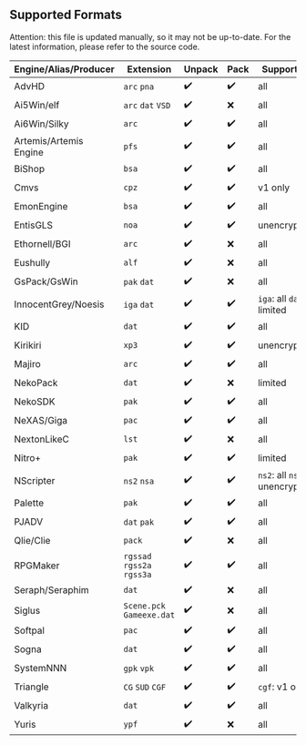 ## Supported Formats

Attention: this file is updated manually, so it may not be up-to-date. For the latest information, please refer to the source code.

| Engine/Alias/Producer | Extension                  | Unpack | Pack | Supported                   |
| ---------------- | -------------------------- | ------ | ---- | --------------------------- |
| AdvHD            | `arc` `pna`                | ✔️      | ✔️    | all                        |
| Ai5Win/elf       | `arc` `dat` `VSD`          | ✔️      | ❌    | all                         |
| Ai6Win/Silky     | `arc`                      | ✔️      | ✔️    | all                         |
| Artemis/Artemis Engine | `pfs`                      | ✔️      | ✔️    | all                         |
| BiShop           | `bsa`                      | ✔️      | ✔️    | all                         |
| Cmvs             | `cpz`                      | ✔️      | ✔️    | v1 only                     |
| EmonEngine       | `bsa`                      | ✔️      | ✔️    | all                         |
| EntisGLS         | `noa`                      | ✔️      | ✔️    | unencrypted                 |
| Ethornell/BGI | `arc` | ✔️ | ❌ | all |
| Eushully         | `alf`                      | ✔️      | ❌    | all                         |
| GsPack/GsWin     | `pak` `dat`                | ✔️      | ❌    | all                         |
| InnocentGrey/Noesis | `iga` `dat`                | ✔️      | ✔️    | `iga`: all `dat`: limited   |
| KID              | `dat`                      | ✔️      | ✔️    | all                         |
| Kirikiri         | `xp3`                      | ✔️      | ✔️    | unencrypted                 |
| Majiro           | `arc`                      | ✔️      | ✔️    | all                         |
| NekoPack         | `dat`                      | ✔️      | ❌    | limited                     |
| NekoSDK          | `pak`                      | ✔️      | ✔️    | all                         |
| NeXAS/Giga       | `pac`                      | ✔️      | ✔️    | all                         |
| NextonLikeC      | `lst`                      | ✔️      | ❌    | all                         |
| Nitro+           | `pak`                      | ✔️      | ✔️    | limited                     |
| NScripter        | `ns2` `nsa`                | ✔️      | ✔️    | `ns2`: all `nsa`: unencrypted |
| Palette          | `pak`                      | ✔️      | ✔️    | all                         |
| PJADV            | `dat` `pak`                | ✔️      | ✔️    | all                         |
| Qlie/Clie        | `pack`                     | ✔️      | ❌    | all                   |
| RPGMaker         | `rgssad` `rgss2a` `rgss3a` | ✔️      | ✔️    | all                         |
| Seraph/Seraphim  | `dat`                      | ✔️      | ❌    | all                         |
| Siglus           | `Scene.pck` `Gameexe.dat`  | ✔️      | ❌    | all                         |
| Softpal          | `pac`                      | ✔️      | ✔️    | all                         |
| Sogna            | `dat`                      | ✔️      | ✔️    | all                         |
| SystemNNN        | `gpk` `vpk`                | ✔️      | ✔️    | all                         |
| Triangle         | `CG` `SUD` `CGF`           | ✔️      | ✔️    | `cgf`: v1 only              |
| Valkyria         | `dat`                      | ✔️      | ✔️    | all                         |
| Yuris            | `ypf`                      | ✔️      | ❌    | all                         |

